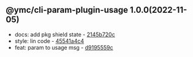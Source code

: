 <a name="1.0.0"></a>

## @ymc/cli-param-plugin-usage 1.0.0(2022-11-05) 
- docs: add pkg shield state - [2145b720c](https://github.com/ymc-github/js-idea/commit/32145b720cbd02b20a2845c07a8a8e2ee22fc22e "docs(core): add pkg shield state&#10;&#10;export handle as default&#10;&#10;generated by ymc@robot")
- style: lin code - [45541a4c4](https://github.com/ymc-github/js-idea/commit/245541a4c44f897ca0824d70bc28347b8bb6721f "style(core): lin code&#10;&#10;to keep zero error,warn&#10;&#10;generated by ymc@robot")
- feat: param to usage msg - [d9195559c](https://github.com/ymc-github/js-idea/commit/1d9195559c800fa58348521a8887570b3c3d086c "feat(core): param to usage msg&#10;&#10;export class and instance&#10;gcv is short for it&#10;&#10;generated by ymc@robot")